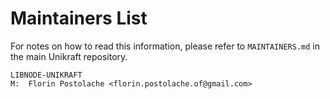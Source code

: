 Maintainers List
================

For notes on how to read this information, please refer to `MAINTAINERS.md` in
the main Unikraft repository.

	LIBNODE-UNIKRAFT
	M:	Florin Postolache <florin.postolache.of@gmail.com>
